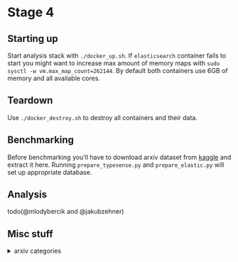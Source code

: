 # Stage 4

## Starting up

Start analysis stack with `./docker_up.sh`. If `elasticsearch` container fails to start you might want to increase max amount of memory maps with `sudo sysctl -w vm.max_map_count=262144`. By default both containers use 6GB of memory and all available cores.

## Teardown

Use `./docker_destroy.sh` to destroy all containers and their data.

## Benchmarking

Before benchmarking you'll have to download arxiv dataset from [kaggle](https://www.kaggle.com/datasets/Cornell-University/arxiv) and extract it here. Running `prepare_typesense.py` and `prepare_elastic.py` will set up appropriate database.

## Analysis

todo(@mlodybercik and @jakubzehner)

## Misc stuff

<details>
<summary>arxiv categories</summary>
```json
{
  "acc-phys": 49,
  "adap-org": 584,
  "alg-geom": 1423,
  "ao-sci": 17,
  "astro-ph": 105380,
  "astro-ph.CO": 71029,
  "astro-ph.EP": 31260,
  "astro-ph.GA": 69248,
  "astro-ph.HE": 61837,
  "astro-ph.IM": 31502,
  "astro-ph.SR": 63698,
  "atom-ph": 123,
  "bayes-an": 16,
  "chao-dyn": 2398,
  "chem-ph": 251,
  "cmp-lg": 894,
  "comp-gas": 221,
  "cond-mat": 14215,
  "cond-mat.dis-nn": 24703,
  "cond-mat.mes-hall": 94751,
  "cond-mat.mtrl-sci": 98709,
  "cond-mat.other": 16224,
  "cond-mat.quant-gas": 22328,
  "cond-mat.soft": 41891,
  "cond-mat.stat-mech": 76453,
  "cond-mat.str-el": 77270,
  "cond-mat.supr-con": 44778,
  "cs.AI": 121355,
  "cs.AR": 6102,
  "cs.CC": 11524,
  "cs.CE": 8400,
  "cs.CG": 7279,
  "cs.CL": 81289,
  "cs.CR": 38589,
  "cs.CV": 151541,
  "cs.CY": 22384,
  "cs.DB": 9785,
  "cs.DC": 24149,
  "cs.DL": 5294,
  "cs.DM": 14238,
  "cs.DS": 25833,
  "cs.ET": 5487,
  "cs.FL": 5325,
  "cs.GL": 218,
  "cs.GR": 7343,
  "cs.GT": 12711,
  "cs.HC": 22417,
  "cs.IR": 20070,
  "cs.IT": 49625,
  "cs.LG": 212326,
  "cs.LO": 17197,
  "cs.MA": 9006,
  "cs.MM": 7677,
  "cs.MS": 2358,
  "cs.NA": 27936,
  "cs.NE": 15730,
  "cs.NI": 24156,
  "cs.OH": 2239,
  "cs.OS": 1055,
  "cs.PF": 4374,
  "cs.PL": 8504,
  "cs.RO": 40014,
  "cs.SC": 2763,
  "cs.SD": 16607,
  "cs.SE": 19930,
  "cs.SI": 21395,
  "cs.SY": 36969,
  "dg-ga": 732,
  "econ.EM": 4253,
  "econ.GN": 4985,
  "econ.TH": 2955,
  "eess.AS": 17729,
  "eess.IV": 26976,
  "eess.SP": 32688,
  "eess.SY": 28747,
  "funct-an": 427,
  "gr-qc": 112752,
  "hep-ex": 56253,
  "hep-lat": 29015,
  "hep-ph": 186585,
  "hep-th": 172786,
  "math-ph": 83485,
  "math.AC": 13583,
  "math.AG": 55097,
  "math.AP": 66593,
  "math.AT": 16463,
  "math.CA": 23342,
  "math.CO": 70639,
  "math.CT": 9192,
  "math.CV": 17886,
  "math.DG": 44186,
  "math.DS": 39015,
  "math.FA": 32914,
  "math.GM": 4242,
  "math.GN": 5435,
  "math.GR": 23439,
  "math.GT": 23886,
  "math.HO": 3851,
  "math.IT": 49625,
  "math.KT": 6168,
  "math.LO": 14100,
  "math.MG": 11847,
  "math.MP": 83485,
  "math.NA": 41743,
  "math.NT": 44418,
  "math.OA": 13166,
  "math.OC": 53428,
  "math.PR": 59825,
  "math.QA": 19688,
  "math.RA": 18322,
  "math.RT": 27626,
  "math.SG": 9490,
  "math.SP": 10214,
  "math.ST": 24741,
  "mtrl-th": 262,
  "nlin.AO": 7490,
  "nlin.CD": 16247,
  "nlin.CG": 1567,
  "nlin.PS": 10133,
  "nlin.SI": 12275,
  "nucl-ex": 26803,
  "nucl-th": 59254,
  "patt-sol": 650,
  "physics.acc-ph": 8146,
  "physics.ao-ph": 7187,
  "physics.app-ph": 20490,
  "physics.atm-clus": 2843,
  "physics.atom-ph": 22173,
  "physics.bio-ph": 16258,
  "physics.chem-ph": 24065,
  "physics.class-ph": 8871,
  "physics.comp-ph": 24834,
  "physics.data-an": 10960,
  "physics.ed-ph": 4117,
  "physics.flu-dyn": 30364,
  "physics.gen-ph": 10531,
  "physics.geo-ph": 7714,
  "physics.hist-ph": 5176,
  "physics.ins-det": 22346,
  "physics.med-ph": 7740,
  "physics.optics": 50094,
  "physics.plasm-ph": 17811,
  "physics.pop-ph": 2523,
  "physics.soc-ph": 23228,
  "physics.space-ph": 6927,
  "plasm-ph": 38,
  "q-alg": 1578,
  "q-bio": 1356,
  "q-bio.BM": 6084,
  "q-bio.CB": 2284,
  "q-bio.GN": 3378,
  "q-bio.MN": 3875,
  "q-bio.NC": 10449,
  "q-bio.OT": 1376,
  "q-bio.PE": 11993,
  "q-bio.QM": 11457,
  "q-bio.SC": 1732,
  "q-bio.TO": 2419,
  "q-fin.CP": 2706,
  "q-fin.EC": 5549,
  "q-fin.GN": 2768,
  "q-fin.MF": 2790,
  "q-fin.PM": 2030,
  "q-fin.PR": 2041,
  "q-fin.RM": 2487,
  "q-fin.ST": 3830,
  "q-fin.TR": 1938,
  "quant-ph": 160037,
  "solv-int": 1413,
  "stat.AP": 20273,
  "stat.CO": 8984,
  "stat.ME": 30057,
  "stat.ML": 70197,
  "stat.OT": 1439,
  "stat.TH": 24742,
  "supr-con": 175
}
```
</details>
